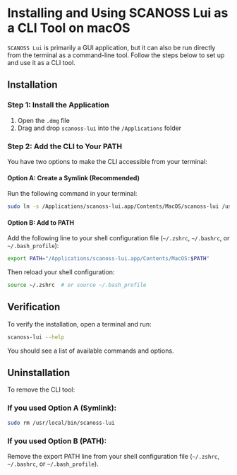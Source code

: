 # Installing and Using SCANOSS Lui as a CLI Tool on macOS

`SCANOSS Lui` is primarily a GUI application, but it can also be run directly from the terminal as a command-line tool. Follow the steps below to set up and use it as a CLI tool.

## Installation

### Step 1: Install the Application
1. Open the `.dmg` file
2. Drag and drop `scanoss-lui` into the `/Applications` folder

### Step 2: Add the CLI to Your PATH

You have two options to make the CLI accessible from your terminal:

#### Option A: Create a Symlink (Recommended)
Run the following command in your terminal:
```bash
sudo ln -s /Applications/scanoss-lui.app/Contents/MacOS/scanoss-lui /usr/local/bin/scanoss-lui
```

#### Option B: Add to PATH
Add the following line to your shell configuration file (`~/.zshrc`, `~/.bashrc`, or `~/.bash_profile`):
```bash
export PATH="/Applications/scanoss-lui.app/Contents/MacOS:$PATH"
```

Then reload your shell configuration:
```bash
source ~/.zshrc  # or source ~/.bash_profile
```

## Verification

To verify the installation, open a terminal and run:
```bash
scanoss-lui --help
```

You should see a list of available commands and options.

## Uninstallation

To remove the CLI tool:

### If you used Option A (Symlink):
```bash
sudo rm /usr/local/bin/scanoss-lui
```

### If you used Option B (PATH):
Remove the export PATH line from your shell configuration file (`~/.zshrc`, `~/.bashrc`, or `~/.bash_profile`).
